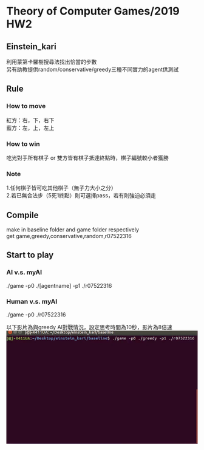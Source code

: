 # Theory of Computer Games/2019 HW2
##  Einstein_kari
利用蒙第卡羅樹搜尋法找出恰當的步數  
另有助教提供random/conservative/greedy三種不同實力的agent供測試

## Rule
### How to move
紅方：右，下，右下   
藍方：左，上，左上

### How to win
吃光對手所有棋子 or 雙方皆有棋子抵達終點時，棋子編號較小者獲勝

### Note
1.任何棋子皆可吃其他棋子（無子力大小之分）  
2.若已無合法步（5死1終點）則可選擇pass，若有則強迫必須走

## Compile
make in baseline folder and game folder respectively  
get game,greedy,conservative,random,r07522316 

## Start to play
### AI v.s. myAI
./game -p0 ./[agentname] -p1 ./r07522316
### Human v.s. myAI
./game -p0 ./r07522316

以下影片為與greedy AI對戰情況，設定思考時間為10秒，影片為8倍速  
![image](https://github.com/tragedymaker/einstein_kari/blob/master/einstein_kari.gif)
